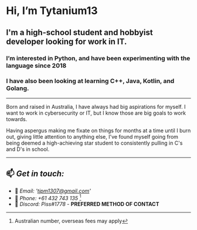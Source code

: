 #  Hi, I’m Tytanium13
## I'm a high-school student and hobbyist developer looking for work in IT. 
### I’m interested in Python, and have been experimenting with the language since 2018
### I have also been looking at learning C++, Java, Kotlin, and Golang.

---

Born and raised in Australia, I have always had big aspirations for myself. I want to work 
in cybersecurity or IT, but I know those are big goals to work towards.

Having aspergus making me fixate on things for months at a time until I burn out, giving little attention to anything else, I've found myself going from being deemed a high-achieving star student to consistently pulling in C's and D's in school.   

---
## 📫 *Get in touch:*


- 📧 *Email: 'tjpm1307@gmail.com'*
- 🤙 *Phone: +61 432 743 135* [^1] 
- 💬 *Discord: Piss#1778* - **PREFERRED METHOD OF CONTACT**
      

[^1]: Australian number, overseas fees may apply
